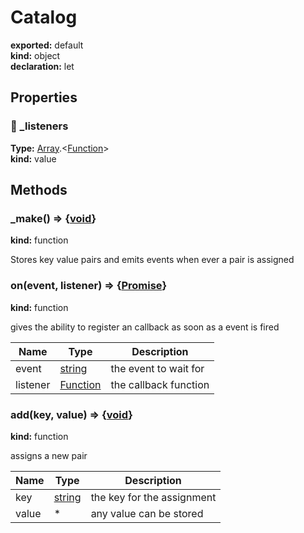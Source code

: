 # Catalog      
  
**exported:** default      
**kind:** object      
**declaration:** let      
  
  
## Properties      
  
### 🚫 _listeners        
  
**Type:** [Array](https://developer.mozilla.org/en-US/docs/Web/JavaScript/Reference/Global_Objects/Array).&lt;[Function](https://developer.mozilla.org/en-US/docs/Web/JavaScript/Reference/Global_Objects/Function/prototype)&gt;        
**kind:** value        
  
  
  
  
## Methods      
  
### _make() => {[void](https://developer.mozilla.org/en-US/docs/Web/JavaScript/Reference/Global_Objects/undefined)}        
  
**kind:** function        
  
Stores key value pairs and emits events when ever a pair is assigned        
  
  
  
### on(event, listener) => {[Promise](https://developer.mozilla.org/en-US/docs/Web/JavaScript/Reference/Global_Objects/Promise)}        
  
**kind:** function        
  
gives the ability to register an callback as soon as a event is fired        
  
| Name | Type | Description |          
|------|------|-------------|          
| event | [string](https://developer.mozilla.org/en-US/docs/Web/JavaScript/Reference/Global_Objects/String) |    the event to wait for |        
| listener | [Function](https://developer.mozilla.org/en-US/docs/Web/JavaScript/Reference/Global_Objects/Function/prototype) | the callback function |        
  
  
  
### add(key, value) => {[void](https://developer.mozilla.org/en-US/docs/Web/JavaScript/Reference/Global_Objects/undefined)}        
  
**kind:** function        
  
assigns a new pair        
  
| Name | Type | Description |          
|------|------|-------------|          
| key | [string](https://developer.mozilla.org/en-US/docs/Web/JavaScript/Reference/Global_Objects/String) |   the key for the assignment |        
| value | * | any value can be stored |        
  
  
  
